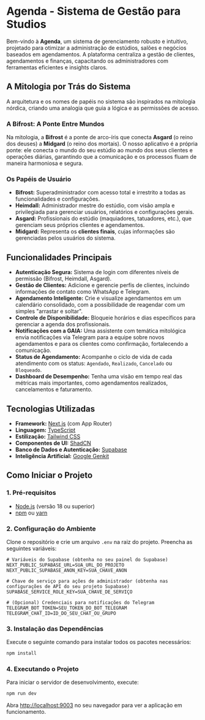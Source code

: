 

# Agenda - Sistema de Gestão para Studios

Bem-vindo à **Agenda**, um sistema de gerenciamento robusto e intuitivo, projetado para otimizar a administração de estúdios, salões e negócios baseados em agendamentos. A plataforma centraliza a gestão de clientes, agendamentos e finanças, capacitando os administradores com ferramentas eficientes e insights claros.

## A Mitologia por Trás do Sistema

A arquitetura e os nomes de papéis no sistema são inspirados na mitologia nórdica, criando uma analogia que guia a lógica e as permissões de acesso.

### A Bifrost: A Ponte Entre Mundos

Na mitologia, a **Bifrost** é a ponte de arco-íris que conecta **Asgard** (o reino dos deuses) a **Midgard** (o reino dos mortais). O nosso aplicativo é a própria ponte: ele conecta o mundo do seu estúdio ao mundo dos seus clientes e operações diárias, garantindo que a comunicação e os processos fluam de maneira harmoniosa e segura.

### Os Papéis de Usuário

- **Bifrost:** Superadministrador com acesso total e irrestrito a todas as funcionalidades e configurações.
- **Heimdall:** Administrador mestre do estúdio, com visão ampla e privilegiada para gerenciar usuários, relatórios e configurações gerais.
- **Asgard:** Profissionais do estúdio (maquiadores, tatuadores, etc.), que gerenciam seus próprios clientes e agendamentos.
- **Midgard:** Representa os **clientes finais**, cujas informações são gerenciadas pelos usuários do sistema.

## Funcionalidades Principais

- **Autenticação Segura:** Sistema de login com diferentes níveis de permissão (Bifrost, Heimdall, Asgard).
- **Gestão de Clientes:** Adicione e gerencie perfis de clientes, incluindo informações de contato como WhatsApp e Telegram.
- **Agendamento Inteligente:** Crie e visualize agendamentos em um calendário consolidado, com a possibilidade de reagendar com um simples "arrastar e soltar".
- **Controle de Disponibilidade:** Bloqueie horários e dias específicos para gerenciar a agenda dos profissionais.
- **Notificações com a GAIA:** Uma assistente com temática mitológica envia notificações via Telegram para a equipe sobre novos agendamentos e para os clientes como confirmação, fortalecendo a comunicação.
- **Status de Agendamento:** Acompanhe o ciclo de vida de cada atendimento com os status: `Agendado`, `Realizado`, `Cancelado` ou `Bloqueado`.
- **Dashboard de Desempenho:** Tenha uma visão em tempo real das métricas mais importantes, como agendamentos realizados, cancelamentos e faturamento.

## Tecnologias Utilizadas

- **Framework:** [Next.js](https://nextjs.org/) (com App Router)
- **Linguagem:** [TypeScript](https://www.typescriptlang.org/)
- **Estilização:** [Tailwind CSS](https://tailwindcss.com/)
- **Componentes de UI:** [ShadCN](https://ui.shadcn.com/)
- **Banco de Dados e Autenticação:** [Supabase](https://supabase.io/)
- **Inteligência Artificial:** [Google Genkit](https://firebase.google.com/docs/genkit)

## Como Iniciar o Projeto

### 1. Pré-requisitos

- [Node.js](httpss://nodejs.org/) (versão 18 ou superior)
- [npm](httpss://www.npmjs.com/) ou [yarn](httpss://yarnpkg.com/)

### 2. Configuração do Ambiente

Clone o repositório e crie um arquivo `.env` na raiz do projeto. Preencha as seguintes variáveis:

```env
# Variáveis do Supabase (obtenha no seu painel do Supabase)
NEXT_PUBLIC_SUPABASE_URL=SUA_URL_DO_PROJETO
NEXT_PUBLIC_SUPABASE_ANON_KEY=SUA_CHAVE_ANON

# Chave de serviço para ações de administrador (obtenha nas configurações de API do seu projeto Supabase)
SUPABASE_SERVICE_ROLE_KEY=SUA_CHAVE_DE_SERVIÇO

# (Opcional) Credenciais para notificações do Telegram
TELEGRAM_BOT_TOKEN=SEU_TOKEN_DO_BOT_TELEGRAM
TELEGRAM_CHAT_ID=ID_DO_SEU_CHAT_OU_GRUPO
```

### 3. Instalação das Dependências

Execute o seguinte comando para instalar todos os pacotes necessários:

```bash
npm install
```

### 4. Executando o Projeto

Para iniciar o servidor de desenvolvimento, execute:

```bash
npm run dev
```

Abra [http://localhost:9003](http://localhost:9003) no seu navegador para ver a aplicação em funcionamento.
